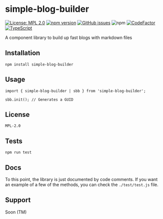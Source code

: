 # simple-blog-builder

[![License: MPL 2.0](https://img.shields.io/badge/License-MPL%202.0-brightgreen.svg)](https://opensource.org/licenses/MPL-2.0)
[![npm version](https://badge.fury.io/js/simple-blog-builder.svg)](https://badge.fury.io/js/simple-blog-builder)
[![GitHub issues](https://img.shields.io/github/issues/JosunLP/simple-blog-builder)](https://github.com/JosunLP/simple-blog-builder/issues)
![npm](https://img.shields.io/npm/dt/simple-blog-builder)
[![CodeFactor](https://www.codefactor.io/repository/github/josunlp/simple-blog-builder/badge)](https://www.codefactor.io/repository/github/josunlp/simple-blog-builder)
[![TypeScript](https://img.shields.io/badge/Developed%20in-TypeScript-blue?logo=typescript)](https://www.typescriptlang.org/)

A component library to build up fast blogs with markdown files

## Installation

    npm install simple-blog-builder

## Usage

    import { simple-blog-builder | sbb } from 'simple-blog-builder';

    sbb.init(); // Generates a GUID

## License

    MPL-2.0

## Tests

    npm run test

## Docs

To this point, the library is just documented by code comments. If you want an example of a few of the methods, you can check the `./test/test.js` file.

## Support

Soon (TM)
